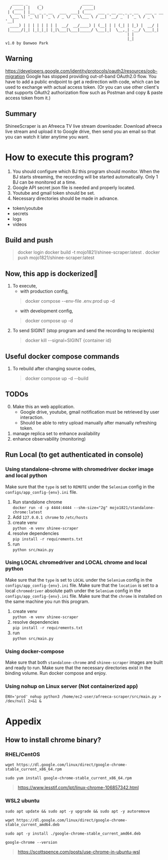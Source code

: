 ```
   _____ _     _                  _____                                
  / ____| |   (_)                / ____|                               
 | (___ | |__  _ _ __   ___  ___| (___   ___ _ __ __ _ _ __   ___ _ __ 
  \___ \| '_ \| | '_ \ / _ \/ _ \\___ \ / __| '__/ _` | '_ \ / _ \ '__|
  ____) | | | | | | | |  __/  __/____) | (__| | | (_| | |_) |  __/ |   
 |_____/|_| |_|_|_| |_|\___|\___|_____/ \___|_|  \__,_| .__/ \___|_|   
                                                      | |              
                                                      |_|              v1.0 by Danwoo Park
```

## Warning
https://developers.google.com/identity/protocols/oauth2/resources/oob-migration
Google has stopped providing out-of-band OAuth2.0 flow.
You have to add a public endpoint to get a redirection with code, which can be used to exchange with actual access token.
(Or you can use other client's that supports OAuth2 authorization flow such as Postman and copy & paste access token from it.)

## Summary
ShineeScraper is an Afreeca TV live stream downloader.
Download afreeca live stream and upload it to Google drive, then send you an email so that you can watch it later anytime you want.

# How to execute this program?
1. You should configure which BJ this program should monitor. When the BJ starts streaming, the recording will be started automatically. Only 1 BJ can be monitored at a time.
2. Google API secret json file is needed and properly located.
3. Youtube and gmail token should be set.
4. Necessary directories should be made in advance.
  - token/youtube
  - secrets
  - logs
  - videos

## Build and push
> docker login
> docker build -t mojo1821/shinee-scraper:latest .
> docker push mojo1821/shinee-scraper:latest

## Now, this app is dockerized🎉
1. To execute, 
   * with production config,
    > docker compose --env-file .env.prod up -d
   * with development config,
    > docker compose up -d
2. To send SIGINT (stop program and send the recording to recipients)
    > docker kill --signal=SIGINT {container id}

## Useful docker compose commands
1. To rebuild after changing source codes,
    > docker compose up -d --build

## TODOs
0. Make this an web application.
   - Google drive, youtube, gmail notification must be retrieved by user interaction.
   - Should be able to retry upload manually after manually refreshing token.
1. manage replica set to enhance availability
2. enhance observability (monitoring)

## Run Local (to get authenticated in console)
### Using standalone-chrome with chromedriver docker image and local python
Make sure that the `type` is set to `REMOTE` under the `Selenium` config in the `configs/app_config-{env}.ini` file.
1. Run standalone chrome  
    `docker run -d -p 4444:4444 --shm-size="2g" mojo1821/standalone-chrome:latest`
2. Add `127.0.0.1 chrome` to `/etc/hosts`
3. create venv  
    `python -m venv shinee-scraper`
4. resolve dependencies  
    `pip install -r requirements.txt`
5. run  
    `python src/main.py`

### Using LOCAL chromedriver and LOCAL chrome and local python
Make sure that the `type` is set to `LOCAL` under the `Selenium` config in the `configs/app_config-{env}.ini` file.
Make sure that the `location` is set to a local `chromedriver` absolute path under the `Selenium` config in the `configs/app_config-{env}.ini` file.
Make sure that the `chrome` is installed on the same machine you run this program.
1. create venv  
    `python -m venv shinee-scraper`
2. resolve dependencies  
    `pip install -r requirements.txt`
3. run  
    `python src/main.py`


### Using docker-compose
Make sure that both `standalone-chrome` and `shinee-scraper` images are built and ready to run.
Make sure that the necessary directories exist in the binding volume.
Run docker compose and enjoy.

### Using nohup on Linux server (Not containerized app)
`ENV='prod' nohup python3 /home/ec2-user/afreeca-scraper/src/main.py > /dev/null 2>&1 &`

# Appedix
## How to install chrome binary?
### RHEL/CentOS
`wget https://dl.google.com/linux/direct/google-chrome-stable_current_x86_64.rpm`  

`sudo yum install google-chrome-stable_current_x86_64.rpm`

> https://www.lesstif.com/lpt/linux-chrome-106857342.html

### WSL2 ubuntu
`sudo apt update && sudo apt -y upgrade && sudo apt -y autoremove`

`wget https://dl.google.com/linux/direct/google-chrome-stable_current_amd64.deb`

`sudo apt -y install ./google-chrome-stable_current_amd64.deb`

`google-chrome --version`

> https://scottspence.com/posts/use-chrome-in-ubuntu-wsl
